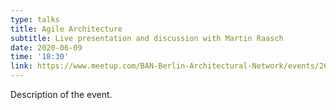 ```yaml
---
type: talks
title: Agile Architecture
subtitle: Live presentation and discussion with Martin Raasch
date: 2020-06-09
time: '18:30'
link: https://www.meetup.com/BAN-Berlin-Architectural-Network/events/268922841/
---
```


Description of the event.
